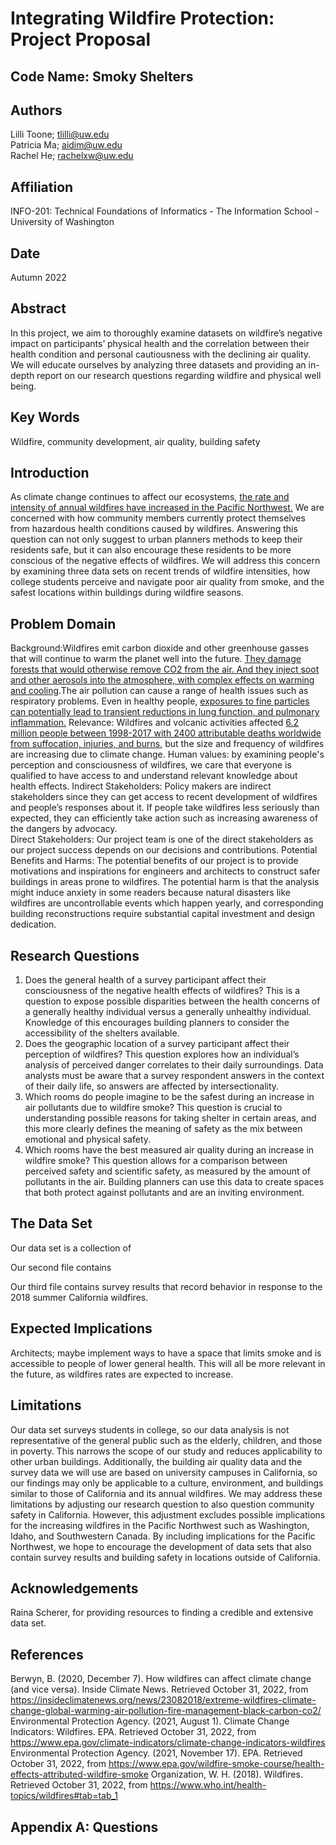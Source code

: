 # Integrating Wildfire Protection: Project Proposal

## Code Name: Smoky Shelters

## Authors

Lilli Toone; tlilli@uw.edu  
Patricia Ma; aidim@uw.edu  
Rachel He; rachelxw@uw.edu

## Affiliation

INFO-201: Technical Foundations of Informatics - The Information School - University of Washington

## Date

Autumn 2022

## Abstract

In this project, we aim to thoroughly examine datasets on wildfire’s negative impact on participants’ physical health and the correlation between their health condition and personal cautiousness with the declining air quality. We will educate ourselves by analyzing three datasets and providing an in-depth report on our research questions regarding wildfire and physical well being.

## Key Words

Wildfire, community development, air quality, building safety

## Introduction
As climate change continues to affect our ecosystems, [the rate and intensity of annual wildfires have increased in the Pacific Northwest.](https://www.epa.gov/climate-indicators/climate-change-indicators-wildfires) We are concerned with how community members currently protect themselves from hazardous health conditions caused by wildfires. Answering this question can not only suggest to urban planners methods to keep their residents safe, but it can also encourage these residents to be more conscious of the negative effects of wildfires. We will address this concern by examining three data sets on recent trends of wildfire intensities, how college students perceive and navigate poor air quality from smoke, and the safest locations within buildings during wildfire seasons.

## Problem Domain
Background:Wildfires emit carbon dioxide and other greenhouse gasses that will continue to warm the planet well into the future. [They damage forests that would otherwise remove CO2 from the air. And they inject soot and other aerosols into the atmosphere, with complex effects on warming and cooling](https://insideclimatenews.org/news/23082018/extreme-wildfires-climate-change-global-warming-air-pollution-fire-management-black-carbon-co2/).The air pollution can cause a range of health issues such as respiratory problems. Even in healthy people, [exposures to fine particles can potentially lead to transient reductions in lung function, and pulmonary inflammation.](URL)
Relevance: Wildfires and volcanic activities affected [6.2 million people between 1998-2017 with 2400 attributable deaths worldwide from suffocation, injuries, and burns](https://www.who.int/health-topics/wildfires#tab=tab_1), but the size and frequency of wildfires are increasing due to climate change.
Human values: by examining people's perception and consciousness of wildfires, we care that everyone is qualified to have access to and understand relevant knowledge about health effects.
Indirect Stakeholders: Policy makers are indirect stakeholders since they can get access to recent development of wildfires and people’s responses about it. If people take wildfires less seriously than expected, they can efficiently take action such as increasing awareness of the dangers by advocacy.  
Direct Stakeholders: Our project team is one of the direct stakeholders as our project success depends on our decisions and contributions.
Potential Benefits and Harms: The potential benefits of our project is to provide motivations and inspirations for engineers and architects to construct safer buildings in areas prone to wildfires. The potential harm is that the analysis might induce anxiety in some readers because natural disasters like wildfires are uncontrollable events which happen yearly, and corresponding building reconstructions require substantial capital investment and design dedication.


## Research Questions

1. Does the general health of a survey participant affect their consciousness of the negative health effects of wildfires? This is a question to expose possible disparities between the health concerns of a generally healthy individual versus a generally unhealthy individual. Knowledge of this encourages building planners to consider the accessibility of the shelters available.
2. Does the geographic location of a survey participant affect their perception of wildfires? This question explores how an individual’s analysis of perceived danger correlates to their daily surroundings. Data analysts must be aware that a survey respondent answers in the context of their daily life, so answers are affected by intersectionality.
3. Which rooms do people imagine to be the safest during an increase in air pollutants due to wildfire smoke? This question is crucial to understanding possible reasons for taking shelter in certain areas, and this more clearly defines the meaning of safety as the mix between emotional and physical safety.
4. Which rooms have the best measured air quality during an increase in wildfire smoke? This question allows for a comparison between perceived safety and scientific safety, as measured by the amount of pollutants in the air. Building planners can use this data to create spaces that both protect against pollutants and are an inviting environment.

## The Data Set
Our data set is a collection of

Our second file contains

Our third file contains survey results that record behavior in response to the 2018 summer California wildfires.

## Expected Implications
Architects; maybe implement ways to have a space that limits smoke and is accessible to people of lower general health.
This will all be more relevant in the future, as wildfires rates are expected to increase.

## Limitations

Our data set surveys students in college, so our data analysis is not representative of the general public such as the elderly, children, and those in poverty. This narrows the scope of our study and reduces applicability to other urban buildings. Additionally, the building air quality data and the survey data we will use are based on university campuses in California, so our findings may only be applicable to a culture, environment, and buildings similar to those of California and its annual wildfires. We may address these limitations by adjusting our research question to also question community safety in California. However, this adjustment excludes possible implications for the increasing wildfires in the Pacific Northwest such as Washington, Idaho, and Southwestern Canada. By including implications for the Pacific Northwest, we hope to encourage the development of data sets that also contain survey results and building safety in locations outside of California.

## Acknowledgements

Raina Scherer, for providing resources to finding a credible and extensive data set.

## References
Berwyn, B. (2020, December 7). How wildfires can affect climate change (and vice versa). Inside Climate News. Retrieved October 31, 2022, from https://insideclimatenews.org/news/23082018/extreme-wildfires-climate-change-global-warming-air-pollution-fire-management-black-carbon-co2/
Environmental Protection Agency. (2021, August 1). Climate Change Indicators: Wildfires. EPA. Retrieved October 31, 2022, from https://www.epa.gov/climate-indicators/climate-change-indicators-wildfires
Environmental Protection Agency. (2021, November 17). EPA. Retrieved October 31, 2022, from https://www.epa.gov/wildfire-smoke-course/health-effects-attributed-wildfire-smoke
Organization, W. H. (2018). Wildfires. Retrieved October 31, 2022, from https://www.who.int/health-topics/wildfires#tab=tab_1


## Appendix A: Questions
